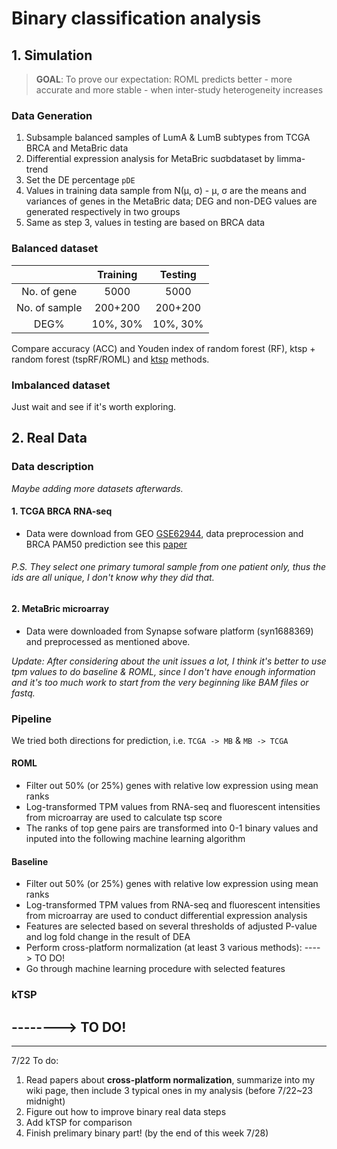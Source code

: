 # Binary classification analysis

## 1. Simulation

> __GOAL__: To prove our expectation: ROML predicts better - more accurate and more stable - when inter-study heterogeneity  increases

### Data Generation

1. Subsample balanced samples of LumA & LumB subtypes from TCGA BRCA and MetaBric data
2. Differential expression analysis for MetaBric suσbdataset by limma-trend
3. Set the DE percentage `pDE`
3. Values in training data sample from N(μ, σ) - μ, σ are the means and variances of genes in the MetaBric data; DEG and non-DEG values are generated respectively in two groups
4. Same as step 3, values in testing are based on BRCA data


### Balanced dataset

|             |Training|Testing|
|:-----------:|:------:|:-----:|
|No. of gene  |5000    |5000   |
|No. of sample|200+200 |200+200|
|DEG%         |10%, 30%|10%, 30%|



Compare accuracy (ACC) and Youden index of random forest (RF), ktsp + random forest (tspRF/ROML) and [ktsp](https://academic.oup.com/bioinformatics/article/31/2/273/2365798) methods.


### Imbalanced dataset

Just wait and see if it's worth exploring.



## 2. Real Data

### Data description 

_Maybe adding more datasets afterwards._

#### 1. TCGA BRCA RNA-seq

- Data were download from GEO [GSE62944](https://www.ncbi.nlm.nih.gov/geo/query/acc.cgi?acc=GSE62944), data preprocession and BRCA PAM50 prediction see this [paper](https://www.nature.com/articles/s41598-018-25357-0)

###### P.S. They select one primary tumoral sample from one patient only, thus the ids are all unique, I don't know why they did that.

#### 2. MetaBric microarray

- Data were downloaded from Synapse sofware platform (syn1688369) and preprocessed as mentioned above.

_Update: After considering about the unit issues a lot, I think it's better to use tpm values to do baseline & ROML, since I don't have enough information and it's too much work to start from the very beginning like BAM files or fastq._


### Pipeline

We tried both directions for prediction, i.e. `TCGA -> MB` & `MB -> TCGA`

#### ROML

- Filter out 50% (or 25%) genes with relative low expression using mean ranks
- Log-transformed TPM values from RNA-seq and fluorescent intensities from microarray are used to calculate tsp score
- The ranks of top gene pairs are transformed into 0-1 binary values and inputed into the following machine learning algorithm


#### Baseline

- Filter out 50% (or 25%) genes with relative low expression using mean ranks
- Log-transformed TPM values from RNA-seq and fluorescent intensities from microarray are used to conduct differential expression analysis
- Features are selected based on several thresholds of adjusted P-value and log fold change in the result of DEA
- Perform cross-platform normalization (at least 3 various methods): ----> TO DO!
- Go through machine learning procedure with selected features

### kTSP
--------> TO DO!
- 


---

7/22 To do:

1. Read papers about __cross-platform normalization__, summarize into my wiki page, then include 3 typical ones in my analysis (before 7/22~23 midnight)
2. Figure out how to improve binary real data steps
3. Add kTSP for comparison
4. Finish prelimary binary part! (by the end of this week 7/28)



  
